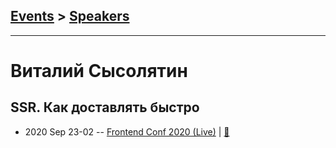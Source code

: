 ## [Events](../README.md) > [Speakers](../speakers.md)
---

# Виталий Сысолятин

## SSR. Как доставлять быстро
- 2020 Sep 23-02 -- [Frontend Conf 2020 (Live)](https://www.youtube.com/watch?v=4AFqxFq1SrA)  | [:notebook:](https://drive.google.com/file/d/1E-gwt0j6NlOwRFYt20fEqunsSRHQkSPL/view)  

